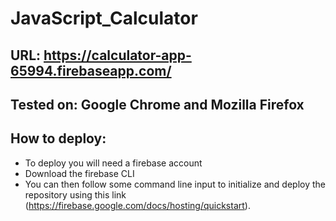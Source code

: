 # JavaScript_Calculator
## URL: https://calculator-app-65994.firebaseapp.com/
## Tested on: Google Chrome and Mozilla Firefox
## How to deploy:
- To deploy you will need a firebase account
- Download the firebase CLI
- You can then follow some command line input to initialize and deploy the repository using this link (https://firebase.google.com/docs/hosting/quickstart).
